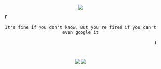 <p align="center">
<img src="http://readme-typing-svg.herokuapp.com/?size=30&color=ABE9B3&center=true&vCenter=true&lines=%3ELia-Marie" />
 </p>

<p align="left"><b><samp>「</samp></b></p>
<p align='center'>
<samp>
  It's fine if you don't know. But you're fired if you can't even google it<br>
  </samp>
</p>
<p align="right"><b><samp>」</samp></b></p>
<br>
<p align='center'>
<img src ="https://stats-gray.vercel.app/api?username=qt-haskell&show_icons=true&hide_border=true&count_private=true&include_all_commits=true&bg_color=00000000&text_color=D9E0EE&icon_color=ABE9B3&title_color=ABE9B3" />
<img src="https://github-readme-stats.vercel.app/api/top-langs/?username=qt-haskell&bg_color=00000000&text_color=D9E0EE&icon_color=ABE9B3&title_color=ABE9B3&hide_border=true" />
<br>
</p>
